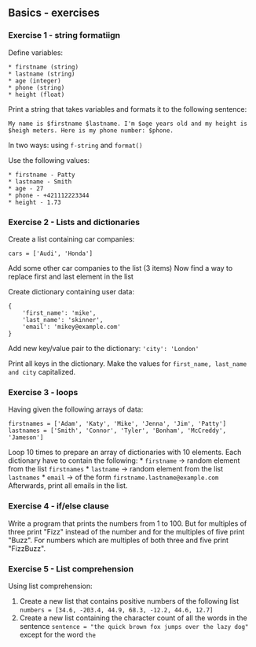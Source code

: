 ## Basics - exercises
### Exercise 1 - string formatiign
Define variables:

    * firstname (string)
    * lastname (string)
    * age (integer)
    * phone (string)
    * height (float)
Print a string that takes variables and formats it to the following sentence:

```
My name is $firstname $lastname. I'm $age years old and my height is $heigh meters. Here is my phone number: $phone.
```

In two ways: using `f-string` and `format()`

Use the following values:

    * firstname - Patty
    * lastname - Smith
    * age - 27
    * phone - +421112223344
    * height - 1.73

### Exercise 2 - Lists and dictionaries
Create a list containing car companies:
```
cars = ['Audi', 'Honda']
```
Add some other car companies to the list (3 items)
Now find a way to replace first and last element in the list

Create dictionary containing user data:
```
{
    'first_name': 'mike',
    'last_name': 'skinner',
    'email': 'mikey@example.com'
}
```
Add new key/value pair to the dictionary: `'city': 'London'`

Print all keys in the dictionary. Make the values for `first_name, last_name and city` capitalized.

### Exercise 3 - loops
Having given the following arrays of data:
```
firstnames = ['Adam', 'Katy', 'Mike', 'Jenna', 'Jim', 'Patty']
lastnames = ['Smith', 'Connor', 'Tyler', 'Bonham', 'McCreddy', 'Jameson']
```
Loop 10 times to prepare an array of dictionaries with 10 elements. Each dictionary have to contain the following:
    * `firstname` -> random element from the list `firstnames`
    * `lastname` -> random element from the list `lastnames`
    * `email` -> of the form `firstname.lastname@example.com`
Afterwards, print all emails in the list.

### Exercise 4 - if/else clause
Write a program that prints the numbers from 1 to 100.
But for multiples of three print "Fizz" instead of the number and for the multiples of five print "Buzz".
For numbers which are multiples of both three and five print "FizzBuzz".

### Exercise 5 - List comprehension
Using list comprehension:
1. Create a new list that contains positive numbers of the following list `numbers = [34.6, -203.4, 44.9, 68.3, -12.2, 44.6, 12.7]`
2. Create a new list containing the character count of all the words in the sentence `sentence = "the quick brown fox jumps over the lazy dog"` except for the word `the`